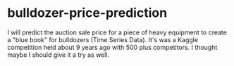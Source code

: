 # bulldozer-price-prediction
I will predict the auction sale price for a piece of heavy equipment to create a "blue book" for bulldozers (Time Series Data). It's was a Kaggle competition held about 9 years ago with 500 plus competitors. I thought maybe I should give it a try as well.
